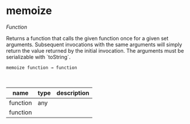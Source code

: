 # memoize

_Function_

Returns a function that calls the given function once for a given set arguments. Subsequent invocations with the same arguments will simply return the value returned by the initial invocation. The arguments must be serializable with &#x60;toString&#x60;.

<pre><code>memoize function &rarr; function</code></pre>
<br>

| name | type | description |
|------|------|-------------|
|function|any||
|function|||


